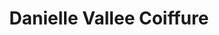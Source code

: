 ---
title: "Danielle Vallee Coiffure"
url: /montreal/danielle-vallee-coiffure/
shop: hairdresser
---